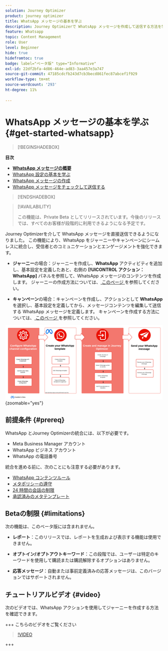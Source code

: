 ```yaml
---
solution: Journey Optimizer
product: journey optimizer
title: WhatsApp メッセージの基本を学ぶ
description: Journey Optimizerで WhatsApp メッセージを作成して送信する方法を学ぶ
feature: Whatsapp
topic: Content Management
role: User
level: Beginner
hide: true
hidefromtoc: true
badge: label="ベータ版" type="Informative"
exl-id: 22df2bfa-4d86-464e-ad83-3aa457e3a747
source-git-commit: 47185cdcfb243d7cb3becd861fec87abcef1f929
workflow-type: tm+mt
source-wordcount: '293'
ht-degree: 11%

---
```


# WhatsApp メッセージの基本を学ぶ {#get-started-whatsapp}

>[!BEGINSHADEBOX]

**目次**

* **[WhatsApp メッセージの概要](get-started-whatsapp.md)**
* [WhatsApp 設定の基本を学ぶ](whatsapp-configuration.md)
* [WhatsApp メッセージの作成](create-whatsapp.md)
* [WhatsApp メッセージをチェックして送信する](send-whatsapp.md)

>[!ENDSHADEBOX]

>[!AVAILABILITY]
>
>この機能は、Private Beta としてリリースされています。今後のリリースでは、すべてのお客様が段階的に利用できるようになる予定です。

Journey Optimizerを介して WhatsApp メッセージを直接送信できるようになりました。 この機能により、WhatsApp をジャーニーやキャンペーンにシームレスに統合し、受信者とのコミュニケーションとエンゲージメントを強化できます。

* **ジャーニー**&#x200B;の場合：ジャーニーを作成し、**WhatsApp** アクティビティを追加し、基本設定を定義したあと、右側の **[!UICONTROL アクション：WhatsApp]** パネルを参照して、WhatsApp メッセージのコンテンツを作成します。 ジャーニーの作成方法については、[ このページ ](../building-journeys/journey-gs.md) を参照してください。

* **キャンペーン**&#x200B;の場合：キャンペーンを作成し、アクションとして **WhatsApp** を選択し、基本設定を定義してから、メッセージコンテンツを編集して送信する WhatsApp メッセージを定義します。 キャンペーンを作成する方法については、[ このページ ](../campaigns/create-campaign.md#configure) を参照してください。

![](assets/do-not-localize/whatsapp-beta.png){zoomable="yes"}

## 前提条件 {#prereq}

WhatsApp とJourney Optimizerの統合には、以下が必要です。

* Meta Business Manager アカウント
* WhatsApp ビジネス アカウント
* WhatsApp の電話番号

統合を進める前に、次のことにも注意する必要があります。

* [WhatsApp コンテンツルール ](https://www.whatsapp.com/legal/messaging-guidelines)
* [ メタポリシーの遵守 ](https://www.whatsapp.com/legal)
* [24 時間の会話の制限 ](https://developers.facebook.com/docs/whatsapp/messaging-limits/)
* [ 承認済みのメタテンプレート ](https://developers.facebook.com/docs/whatsapp/message-templates/guidelines/)

## Betaの制限 {#limitations}

次の機能は、このベータ版には含まれません。

* **レポート**：このリリースでは、レポートを生成および表示する機能は使用できません。

* **オプトイン/オプトアウトキーワード**：この段階では、ユーザーは特定のキーワードを使用して購読または購読解除するオプションはありません。

* **応答メッセージ**：自動または事前定義済みの応答メッセージは、このバージョンではサポートされません。

## チュートリアルビデオ {#video}


次のビデオでは、WhatsApp アクションを使用してジャーニーを作成する方法を確認できます。

+++ こちらのビデオをご覧ください

>[!VIDEO](https://video.tv.adobe.com/v/3451621?learn=on)

+++
